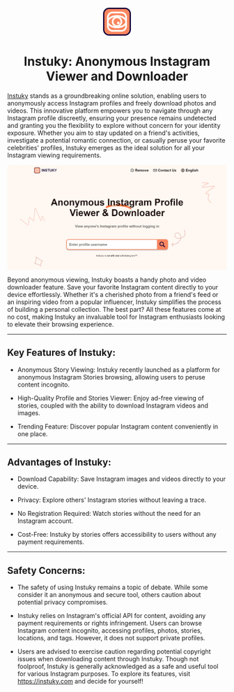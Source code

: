 <p align="center">
<img src="./img/logo.svg" height="64" title="Instuky Logo">
</p>

<h1 align="center"> Instuky: Anonymous Instagram Viewer and Downloader</h1>

<a href="https://instuky.com">Instuky</a> stands as a groundbreaking online solution, enabling users to anonymously access Instagram profiles and freely download photos and videos. This innovative platform empowers you to navigate through any Instagram profile discreetly, ensuring your presence remains undetected and granting you the flexibility to explore without concern for your identity exposure. Whether you aim to stay updated on a friend's activities, investigate a potential romantic connection, or casually peruse your favorite celebrities' profiles, Instuky emerges as the ideal solution for all your Instagram viewing requirements.


<div style="display:flex;" align="center">
<img alt="App image" src="./img/instuky-main.jpg" width="100%">
</div>

Beyond anonymous viewing, Instuky boasts a handy photo and video downloader feature. Save your favorite Instagram content directly to your device effortlessly. Whether it's a cherished photo from a friend's feed or an inspiring video from a popular influencer, Instuky simplifies the process of building a personal collection. The best part? All these features come at no cost, making Instuky an invaluable tool for Instagram enthusiasts looking to elevate their browsing experience.

---

## Key Features of Instuky:

- Anonymous Story Viewing: Instuky recently launched as a platform for anonymous Instagram Stories browsing, allowing users to peruse content incognito.

- High-Quality Profile and Stories Viewer: Enjoy ad-free viewing of stories, coupled with the ability to download Instagram videos and images.

- Trending Feature: Discover popular Instagram content conveniently in one place.

---

## Advantages of Instuky:

- Download Capability: Save Instagram images and videos directly to your device.

- Privacy: Explore others' Instagram stories without leaving a trace.

- No Registration Required: Watch stories without the need for an Instagram account.

- Cost-Free: Instuky by stories offers accessibility to users without any payment requirements.

---

## Safety Concerns:

- The safety of using Instuky remains a topic of debate. While some consider it an anonymous and secure tool, others caution about potential privacy compromises.

- Instuky relies on Instagram's official API for content, avoiding any payment requirements or rights infringement. Users can browse Instagram content incognito, accessing profiles, photos, stories, locations, and tags. However, it does not support private profiles.

- Users are advised to exercise caution regarding potential copyright issues when downloading content through Instuky. Though not foolproof, Instuky is generally acknowledged as a safe and useful tool for various Instagram purposes. To explore its features, visit https://instuky.com and decide for yourself!
